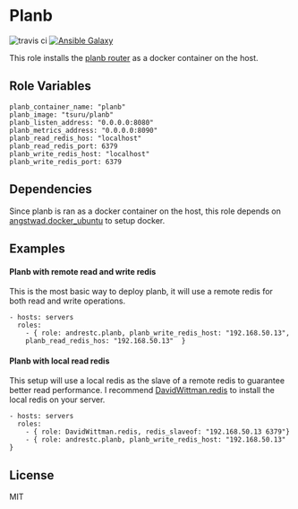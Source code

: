 Planb 
=====
![travis ci](https://travis-ci.org/andrestc/planb-ansible-role.svg?branch=master "Travis CI")
[![Ansible Galaxy](https://img.shields.io/badge/galaxy-andrestc.planb-blue.svg?style=flat)](https://galaxy.ansible.com/andrestc/planb/#details)

This role installs the [planb router](https://github.com/tsuru/planb) as a docker
container on the host.

Role Variables
--------------

```
planb_container_name: "planb"
planb_image: "tsuru/planb"
planb_listen_address: "0.0.0.0:8080"
planb_metrics_address: "0.0.0.0:8090"
planb_read_redis_hos: "localhost"
planb_read_redis_port: 6379
planb_write_redis_host: "localhost"
planb_write_redis_port: 6379
```

Dependencies
------------

Since planb is ran as a docker container on the host, this role depends on [angstwad.docker_ubuntu](https://github.com/angstwad/docker.ubuntu) to setup docker.

Examples
--------

#### Planb with remote read and write redis

This is the most basic way to deploy planb, it will use a remote redis for both read and write operations. 

    - hosts: servers
      roles:
        - { role: andrestc.planb, planb_write_redis_host: "192.168.50.13",
        planb_read_redis_hos: "192.168.50.13"  }

#### Planb with local read redis

This setup will use a local redis as the slave of a remote redis to guarantee better read performance. I recommend [DavidWittman.redis](https://github.com/DavidWittman/ansible-redis) to install the local redis on your server.

    - hosts: servers
      roles:
        - { role: DavidWittman.redis, redis_slaveof: "192.168.50.13 6379"}
        - { role: andrestc.planb, planb_write_redis_host: "192.168.50.13" }


License
-------

MIT